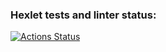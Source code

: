 ### Hexlet tests and linter status:
[![Actions Status](https://github.com/Latanarie/frontend-project-lvl2/workflows/hexlet-check/badge.svg)](https://github.com/Latanarie/frontend-project-lvl2/actions)